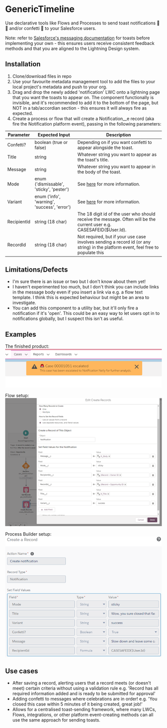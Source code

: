 # GenericTimeline
Use declarative tools like Flows and Processes to send toast notifications 🍞🔔 and/or confetti 🎊 to your Salesforce users.

Note: refer to [Salesforce's messaging documentation](https://www.lightningdesignsystem.com/guidelines/messaging/components/toasts/ "Salesforce's messaging documentation") for toasts before implementing your own - this ensures users receive consistent feedback methods and that you are aligned to the Lightning Design system.
## Installation
1. Clone/download files in repo
2. Use your favourite metadata management tool to add the files to your local project's metadata and push to your org.
3. Drag and drop the newly added 'notification' LWC onto a lightning page that you want the toasts to appear on. The component functionally is invisible, and it's recommended to add it to the bottom of the page, but NOT in a tab/accordian section - this ensures it will always fire as expected.
4. Create a process or flow that will create a Notification__e record (aka fire the Notification platform event), passing in the following parameters:

| Parameter  | Expected Input  | Description |
| ------------ | ------------ | -----|
| Confetti?  | boolean (true or false)   |  Depending on if you want confetti to appear alongside the toast. |
| Title | string  | Whatever string you want to appear as the toast's title. |
| Message  | string   | Whatever string you want to appear in the body of the toast. |
|  Mode | enum ('dismissable', 'sticky', 'pester')  | See [here](https://developer.salesforce.com/docs/component-library/documentation/en/lwc/use_toast "here") for more information. |
|  Variant | enum ('info', 'warning', 'success', 'error')  | See [here](https://developer.salesforce.com/docs/component-library/documentation/en/lwc/use_toast "here") for more information. |
|  RecipientId |  string (18 char) | The 18 digit id of the user who should receive the message. Often will be the current user e.g. CASESAFEID($User.Id). |
|  RecordId |  string (18 char) | Not required, but if your use case involves sending a record id (or any string) in the platform event, feel free to populate this


## Limitations/Defects
- I'm sure there is an issue or two but I don't know about them yet!
- I haven't experimented too much, but I don't think you can include links in the message body even if you insert a link via e.g. a flow text template. I think this is expected behaviour but might be an area to investigate.
- You can add this component to a utility bar, but it'll only fire a notification if it's 'open'. This could be an easy way to let users opt in to notifications globally, but I suspect this isn't as useful.

## Examples
The finished product:
![image1](/images/toast.PNG)

Flow setup:
![image2](/images/flow.PNG)

Process Builder setup:
![image3](/images/pb.PNG)
## Use cases
- After saving a record, alerting users that a record meets (or doesn't meet) certain criteria without using a validation rule
e.g. 'Record has all required information added and is ready to be submitted for approval'
- Adding confetti to messages where celebrations are in order!
e.g. 'You closed this case within 5 minutes of it being created, great job!'
- Allows for a centralised toast-sending framework, where many LWCs, Flows, integrations, or other platform event-creating methods can all use the same approach for sending toasts.
